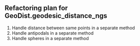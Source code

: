 ## Refactoring plan for GeoDist.geodesic_distance_ngs

1. Handle distance between same points in a separate method
2. Handle antipodals in a separate method
3. Handle spheres in a separate method